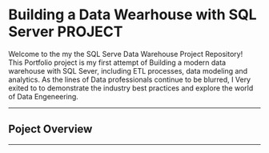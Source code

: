 # Building a Data Wearhouse with SQL Server PROJECT

Welcome to the my the SQL Serve Data Warehouse Project Repository! <br>
This Portfolio project is my first attempt of Building a modern data warehouse with SQL Sever, including ETL processes, data modeling and analytics.
As the lines of Data professionals continue to be blurred, I Very exited to to demonstrate the industry best practices and explore the world of Data Engeneering.
***


## Poject Overview
-----
